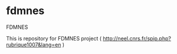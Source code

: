 # fdmnes
FDMNES

This is repository for FDMNES project ( http://neel.cnrs.fr/spip.php?rubrique1007&lang=en )
